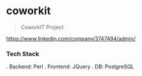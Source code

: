 # coworkit
> CoworkIT Project

https://www.linkedin.com/company/3747494/admin/

### Tech Stack
. Backend: Perl
. Frontend: JQuery
. DB: PostgreSQL

